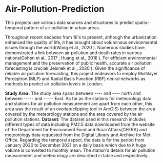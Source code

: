 # Air-Pollution-Prediction
This projects use various data sources and structures to predict spatio-temporal pattern of air pollution in urban areas.


Throughout recent decades from 19's to present, although the urbanization enhanced the quality of life, it has brought about voluminous environmental issues through the world(Wang et al., 2020 ). Numerous studies have demonstrated a link between air pollution and death rates in various nations(Cohen et al., 2017 ; Huang et al., 2018 ). For efficient environmental management and the preservation of public health, accurate air pollution forecasting is crucial( Jelonek et al., 2020 ). Given the significance of reliable air pollution forecasting, this project endeavors to employ Multilayer Perceptron (MLP) and Radial Basis Function (RBF) neural networks as methods to predict air pollution levels in London.

**Study Area:**
The study area spans between ---- and ---- north and between ----- and ----- East. As far as the stations for meteorology data and stations for air pollution measurement are apart from each other, this area was the result of an overlap(clipping tool in ArcGIS) between the area covered by the meteorology stations and the area covered by the air pollution stations. 
**Dataset:**
The dataset used in this research includes different types of data including PM2.5 data downloaded from the website of the Department for Environment Food and Rural Affairs(DEFRA) and meteorology data requested from the Digital Library and Archive for Met Office. Regarding the temporal aspect, the data is for the period from January 2020 to December 2021 on a daily basis which due to it huge volume is converted to monthly mean. The station's details for air pollution measurement and meteorology are described in table  and   respectively.

